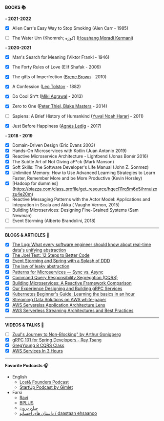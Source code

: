 
**BOOKS :books:**


**- 2021-2022**
 - [X] Allen Carr's Easy Way to Stop Smoking (Alen Carr - 1985)
 - [ ] The Water Urn (Khomreh; کوزه) ([Houshang Moradi Kermani](https://en.wikipedia.org/wiki/Houshang_Moradi_Kermani))


 **- 2020-2021**
 - [X] Man's Search for Meaning (Viktor Frankl - 1946)
 - [X] The Forty Rules of Love (Elif Shafak - 2009)
 - [X] The gifts of Imperfection ([Brene Brown](https://brenebrown.com/books-audio/) - 2010)
 - [X] A Confession ([Leo Tolstoy](https://en.wikipedia.org/wiki/Leo_Tolstoy) - 1882)
 - [X] Do Cool Sh*t ([Miki Agrawal](https://www.google.com/books/edition/Do_Cool_Sh_t/rRsXxxMFRN0C?hl=en&gbpv=1&printsec=frontcover) - 2013)
 - [X] Zero to One ([Peter Thiel, Blake Masters](https://www.google.com/books/edition/Zero_to_One/POOJDQAAQBAJ?hl=en&gbpv=1&printsec=frontcover) - 2014)
 - [ ] Sapiens: A Brief History of Humankind ([Yuval Noah Harari](https://www.google.com/search?q=Yuval+Noah+Harari&stick=H4sIAAAAAAAAAOPgE-LWz9U3MDQyM00uNlHiAnGyjXINsgu1ZLKTrfST8vOz9cuLMktKUvPiy_OLsq0SS0sy8osWsQpGlpYl5ij45SdmKHgkFiUWZe5gZQQANuRcs1AAAAA&sa=X&ved=2ahUKEwj8_6GwxYPuAhVRK30KHW9YDIQQmxMoATAkegQILhAD) - 2011)
 - [X] Just Before Happiness ([Agnès Ledig](https://www.colibri.bg/eng/authors/609/agn232s-ledig) - 2017)
 


**- 2018 - 2019**
 - [X] Domain-Driven Design (Eric Evans 2003)
 - [X] Hands-On Microservices with Kotlin (Juan Antonio 2019)
 - [x] Reactive Microservice Architecture - Lightbend (Jonas Bonér 2016)
 - [x] The Subtle Art of Not Giving aF*ck (Mark Manson)
 - [x] Soft Skills: The Software Developer's Life Manual (John Z. Sonmez)
 - [x] Unlimited Memory: How to Use Advanced Learning Strategies to Learn Faster, Remember More and be More Productive (Kevin Horsley) 
 - [X] [Hadoop for dummies] (https://piazza.com/class_profile/get_resource/hqecl11rq5m6e5/hrnuizxzu4e20m)
  - [ ] Reactive Messaging Patterns with the Actor Model: Applications and Integration in Scala and Akka ( Vaughn Vernon, 2015)
 - [ ] Building Microservices: Designing Fine-Grained Systems (Sam Newman)
 - [ ] Event Storming (Alberto Brandolini, 2018)  

---

**BLOGS & ARTICLES :page_with_curl:**
- [X] [The Log: What every software engineer should know about real-time data's unifying abstraction](https://engineering.linkedin.com/distributed-systems/log-what-every-software-engineer-should-know-about-real-time-datas-unifying)
- [X] [The Joel Test: 12 Steps to Better Code](https://www.joelonsoftware.com/2000/08/09/the-joel-test-12-steps-to-better-code/)
- [x] [Event Storming and Spring with a Splash of DDD](https://spring.io/blog/2018/04/11/event-storming-and-spring-with-a-splash-of-ddd)
- [x] [The law of leaky abstraction](https://www.joelonsoftware.com/2002/11/11/the-law-of-leaky-abstractions/)
- [X] [Patterns for Microservices — Sync vs. Async](https://dzone.com/articles/patterns-for-microservices-sync-vs-async)
- [x] [Command Query Responsibility Segregation (CQRS)](https://microservices.io/patterns/data/cqrs.html)
- [x] [Building Microservices: A Reactive Framework Comparison](https://medium.com/capital-one-developers/building-microservices-a-reactive-framework-comparison-fb49d8f3c8f4)
- [X] [Our Experience Designing and Building gRPC Services](https://dzone.com/articles/our-experience-designing-and-building-grpc-service)
- [X] [Kubernetes Beginner's Guide: Learning the basics in an hour](https://www.weave.works/blog/kubernetes-beginners-guide/)
- [X] [Streaming Data Solutions on AWS white-paper](https://d0.awsstatic.com/whitepapers/whitepaper-streaming-data-solutions-on-aws-with-amazon-kinesis.pdf)
- [X] [AWS Serverelss Application Architecture Lens](https://d1.awsstatic.com/whitepapers/architecture/AWS-Serverless-Applications-Lens.pdf)
- [X] [AWS Serverless Streaming Architectures and Best Practices](https://d1.awsstatic.com/whitepapers/Serverless_Streaming_Architecture_Best_Practices.pdf)
---

**VIDEOS & TALKS :movie_camera:**
- [ ] [Zuul's Journey to Non-Blocking" by Arthur Gonigberg](https://www.youtube.com/watch?v=2oXqbLhMS_A&feature=youtu.be)
- [X] [gRPC 101 for Spring Developers - Ray Tsang](https://www.youtube.com/watch?v=xpmFhTMqWhc)
- [X] [GregYoung 8 CQRS Class](https://www.youtube.com/watch?v=whCk1Q87_ZI)
- [X] [AWS Services In 3 Hours](https://www.youtube.com/watch?v=MmsoIcYrXJU)
---

**Favorite Podcasts 🎧**
- English 
	- [Lost& Founders Podcast](https://podcasts.google.com/feed/aHR0cDovL2ZlZWRzLnNvdW5kY2xvdWQuY29tL3VzZXJzL3NvdW5kY2xvdWQ6dXNlcnM6MzM4MzQ5MDQ0L3NvdW5kcy5yc3M?sa=X&ved=0CAMQ4aUDahcKEwiYicWbq7HzAhUAAAAAHQAAAAAQAQ&hl=en)
	- [StartUp Podcast by Gimlet](https://podcasts.google.com/feed/aHR0cDovL2ZlZWRzLmZlZWRidXJuZXIuY29tL2hlYXJzdGFydHVwL1l5Smw?sa=X&ved=0CAMQ4aUDahcKEwiYicWbq7HzAhUAAAAAHQAAAAAQJQ&hl=en)
- Farsi 
	- [Ravi](https://podcasts.google.com/feed/aHR0cHM6Ly9hbmNob3IuZm0vcy9mMmNmNGQ0L3BvZGNhc3QvcnNz?hl=en)
	- [BPLUS](https://podcasts.google.com/feed/aHR0cHM6Ly9icGx1cy5saWJzeW4uY29tL3Jzcw?hl=en)
	- [صلح درون](https://podcasts.google.com/feed/aHR0cHM6Ly9mZWVkLnBvZGJlYW4uY29tL3NlcGJsb2cvZmVlZC54bWw?hl=en)
	- [داستان های احسانو / daastaan ehsaanoo](https://podcasts.google.com/feed/aHR0cHM6Ly9yc3MuY2FzdGJveC5mbS9ldmVyZXN0LzIwOTNkOThjYWJjYzRjNzg5NGE3MWYxMTAwNzA1NDU0LnhtbA?hl=en)
